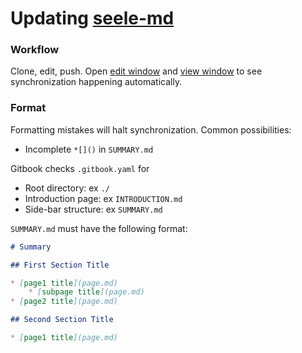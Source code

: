 # Updating [seele-md]( https://github.com/seeleteam/seele-md.git) 

### Workflow

Clone, edit, push. 
Open [edit window](https://app.gitbook.com/@seeletech/spaces) and [view window](https://seeletech.gitbook.io/wiki/) to see synchronization happening automatically.

### Format 

Formatting mistakes will halt synchronization. Common possibilities:
- Incomplete `*[]()` in `SUMMARY.md`

Gitbook checks `.gitbook.yaml` for
- Root directory: ex `./`
- Introduction page: ex `INTRODUCTION.md`
- Side-bar structure: ex `SUMMARY.md`

`SUMMARY.md` must have the following format:

```markdown
# Summary

## First Section Title

* [page1 title](page.md)
    * [subpage title](page.md)
* [page2 title](page.md)

## Second Section Title

* [page1 title](page.md)
```


